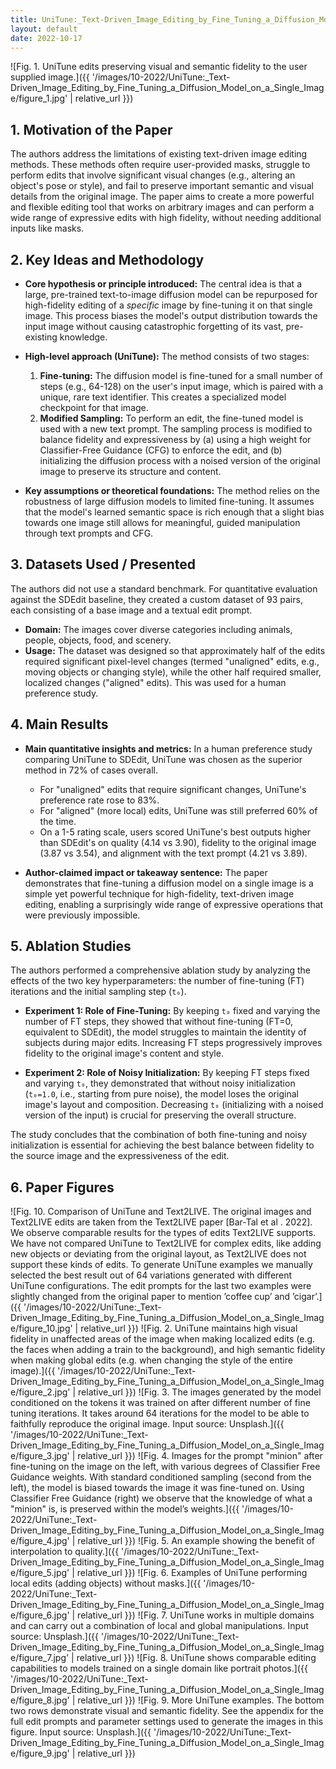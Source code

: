 ```yaml
---
title: UniTune:_Text-Driven_Image_Editing_by_Fine_Tuning_a_Diffusion_Model_on_a_Single_Image
layout: default
date: 2022-10-17
---
```

![Fig. 1. UniTune edits preserving visual and semantic fidelity to the user supplied image.]({{ '/images/10-2022/UniTune:_Text-Driven_Image_Editing_by_Fine_Tuning_a_Diffusion_Model_on_a_Single_Image/figure_1.jpg' | relative_url }})
## 1. Motivation of the Paper
The authors address the limitations of existing text-driven image editing methods. These methods often require user-provided masks, struggle to perform edits that involve significant visual changes (e.g., altering an object's pose or style), and fail to preserve important semantic and visual details from the original image. The paper aims to create a more powerful and flexible editing tool that works on arbitrary images and can perform a wide range of expressive edits with high fidelity, without needing additional inputs like masks.

## 2. Key Ideas and Methodology
- **Core hypothesis or principle introduced:** The central idea is that a large, pre-trained text-to-image diffusion model can be repurposed for high-fidelity editing of a *specific* image by fine-tuning it on that single image. This process biases the model's output distribution towards the input image without causing catastrophic forgetting of its vast, pre-existing knowledge.

- **High-level approach (UniTune):** The method consists of two stages:
    1.  **Fine-tuning:** The diffusion model is fine-tuned for a small number of steps (e.g., 64-128) on the user's input image, which is paired with a unique, rare text identifier. This creates a specialized model checkpoint for that image.
    2.  **Modified Sampling:** To perform an edit, the fine-tuned model is used with a new text prompt. The sampling process is modified to balance fidelity and expressiveness by (a) using a high weight for Classifier-Free Guidance (CFG) to enforce the edit, and (b) initializing the diffusion process with a noised version of the original image to preserve its structure and content.

- **Key assumptions or theoretical foundations:** The method relies on the robustness of large diffusion models to limited fine-tuning. It assumes that the model's learned semantic space is rich enough that a slight bias towards one image still allows for meaningful, guided manipulation through text prompts and CFG.

## 3. Datasets Used / Presented
The authors did not use a standard benchmark. For quantitative evaluation against the SDEdit baseline, they created a custom dataset of 93 pairs, each consisting of a base image and a textual edit prompt.
- **Domain:** The images cover diverse categories including animals, people, objects, food, and scenery.
- **Usage:** The dataset was designed so that approximately half of the edits required significant pixel-level changes (termed "unaligned" edits, e.g., moving objects or changing style), while the other half required smaller, localized changes ("aligned" edits). This was used for a human preference study.

## 4. Main Results
- **Main quantitative insights and metrics:** In a human preference study comparing UniTune to SDEdit, UniTune was chosen as the superior method in 72% of cases overall.
    - For "unaligned" edits that require significant changes, UniTune's preference rate rose to 83%.
    - For "aligned" (more local) edits, UniTune was still preferred 60% of the time.
    - On a 1-5 rating scale, users scored UniTune's best outputs higher than SDEdit's on quality (4.14 vs 3.90), fidelity to the original image (3.87 vs 3.54), and alignment with the text prompt (4.21 vs 3.89).

- **Author-claimed impact or takeaway sentence:** The paper demonstrates that fine-tuning a diffusion model on a single image is a simple yet powerful technique for high-fidelity, text-driven image editing, enabling a surprisingly wide range of expressive operations that were previously impossible.

## 5. Ablation Studies
The authors performed a comprehensive ablation study by analyzing the effects of the two key hyperparameters: the number of fine-tuning (FT) iterations and the initial sampling step (`t₀`).

- **Experiment 1: Role of Fine-Tuning:** By keeping `t₀` fixed and varying the number of FT steps, they showed that without fine-tuning (FT=0, equivalent to SDEdit), the model struggles to maintain the identity of subjects during major edits. Increasing FT steps progressively improves fidelity to the original image's content and style.

- **Experiment 2: Role of Noisy Initialization:** By keeping FT steps fixed and varying `t₀`, they demonstrated that without noisy initialization (`t₀=1.0`, i.e., starting from pure noise), the model loses the original image's layout and composition. Decreasing `t₀` (initializing with a noised version of the input) is crucial for preserving the overall structure.

The study concludes that the combination of both fine-tuning and noisy initialization is essential for achieving the best balance between fidelity to the source image and the expressiveness of the edit.

## 6. Paper Figures
![Fig. 10. Comparison of UniTune and Text2LIVE. The original images and Text2LIVE edits are taken from the Text2LIVE paper [Bar-Tal et al . 2022]. We observe comparable results for the types of edits Text2LIVE supports. We have not compared UniTune to Text2LIVE for complex edits, like adding new objects or deviating from the original layout, as Text2LIVE does not support these kinds of edits. To generate UniTune examples we manually selected the best result out of 64 variations generated with different UniTune configurations. The edit prompts for the last two examples were slightly changed from the original paper to mention ’coffee cup’ and ’cigar’.]({{ '/images/10-2022/UniTune:_Text-Driven_Image_Editing_by_Fine_Tuning_a_Diffusion_Model_on_a_Single_Image/figure_10.jpg' | relative_url }})
![Fig. 2. UniTune maintains high visual fidelity in unaffected areas of the image when making localized edits (e.g. the faces when adding a train to the background), and high semantic fidelity when making global edits (e.g. when changing the style of the entire image).]({{ '/images/10-2022/UniTune:_Text-Driven_Image_Editing_by_Fine_Tuning_a_Diffusion_Model_on_a_Single_Image/figure_2.jpg' | relative_url }})
![Fig. 3. The images generated by the model conditioned on the tokens it was trained on after different number of fine tuning iterations. It takes around 64 iterations for the model to be able to faithfully reproduce the original image. Input source: Unsplash.]({{ '/images/10-2022/UniTune:_Text-Driven_Image_Editing_by_Fine_Tuning_a_Diffusion_Model_on_a_Single_Image/figure_3.jpg' | relative_url }})
![Fig. 4. Images for the prompt "minion" after fine-tuning on the image on the left, with various degrees of Classifier Free Guidance weights. With standard conditioned sampling (second from the left), the model is biased towards the image it was fine-tuned on. Using Classifier Free Guidance (right) we observe that the knowledge of what a "minion" is, is preserved within the model’s weights.]({{ '/images/10-2022/UniTune:_Text-Driven_Image_Editing_by_Fine_Tuning_a_Diffusion_Model_on_a_Single_Image/figure_4.jpg' | relative_url }})
![Fig. 5. An example showing the benefit of interpolation to quality.]({{ '/images/10-2022/UniTune:_Text-Driven_Image_Editing_by_Fine_Tuning_a_Diffusion_Model_on_a_Single_Image/figure_5.jpg' | relative_url }})
![Fig. 6. Examples of UniTune performing local edits (adding objects) without masks.]({{ '/images/10-2022/UniTune:_Text-Driven_Image_Editing_by_Fine_Tuning_a_Diffusion_Model_on_a_Single_Image/figure_6.jpg' | relative_url }})
![Fig. 7. UniTune works in multiple domains and can carry out a combination of local and global manipulations. Input source: Unsplash.]({{ '/images/10-2022/UniTune:_Text-Driven_Image_Editing_by_Fine_Tuning_a_Diffusion_Model_on_a_Single_Image/figure_7.jpg' | relative_url }})
![Fig. 8. UniTune shows comparable editing capabilities to models trained on a single domain like portrait photos.]({{ '/images/10-2022/UniTune:_Text-Driven_Image_Editing_by_Fine_Tuning_a_Diffusion_Model_on_a_Single_Image/figure_8.jpg' | relative_url }})
![Fig. 9. More UniTune examples. The bottom two rows demonstrate visual and semantic fidelity. See the appendix for the full edit prompts and parameter settings used to generate the images in this figure. Input source: Unsplash.]({{ '/images/10-2022/UniTune:_Text-Driven_Image_Editing_by_Fine_Tuning_a_Diffusion_Model_on_a_Single_Image/figure_9.jpg' | relative_url }})
